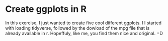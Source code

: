 # Create ggplots in R
In this exercise, I just wanted to create five cool different ggplots. I I started with loading tidyverse, followed by the dowload of the mpg file that is already available in r.
Hopeffuly, like me, you find them nice and original. =D
